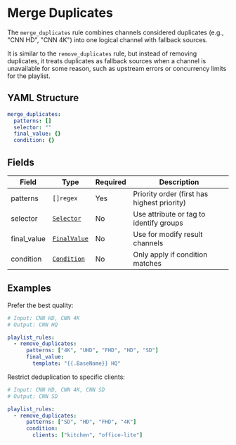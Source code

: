 # Merge Duplicates

The `merge_duplicates` rule combines channels considered duplicates (e.g., "CNN HD", "CNN 4K") into one logical channel
with fallback sources.

It is similar to the `remove_duplicates` rule, but instead of removing duplicates, it treats duplicates as fallback
sources when a channel is unavailable for some reason, such as upstream errors or concurrency limits for the playlist.

## YAML Structure

```yaml
merge_duplicates:
  patterns: []
  selector: ""
  final_value: {}
  condition: {}
```

## Fields

| Field       | Type                              | Required | Description                                 |
|-------------|-----------------------------------|----------|---------------------------------------------|
| patterns    | `[]regex`                         | Yes      | Priority order (first has highest priority) |
| selector    | [`Selector`](../selector.md)      | No       | Use attribute or tag to identify groups     |
| final_value | [`FinalValue`](../final_value.md) | No       | Use for modify result channels              |
| condition   | [`Condition`](../condition.md)    | No       | Only apply if condition matches             |

## Examples

Prefer the best quality:

```yaml
# Input: CNN HD, CNN 4K
# Output: CNN HQ

playlist_rules:
  - remove_duplicates:
      patterns: ["4K", "UHD", "FHD", "HD", "SD"]
      final_value:
        template: "{{.BaseName}} HQ"
```

Restrict deduplication to specific clients:

```yaml
# Input: CNN HD, CNN 4K, CNN SD
# Output: CNN SD

playlist_rules:
  - remove_duplicates:
      patterns: ["SD", "HD", "FHD", "4K"]
      condition:
        clients: ["kitchen", "office-lite"]
```

